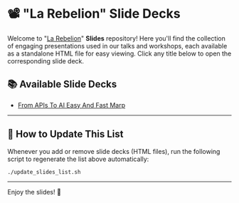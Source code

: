 # 📽️ "La Rebelion" Slide Decks

Welcome to "[La Rebelion](https://rebelion.la)" **Slides** repository! Here you'll find the collection of engaging presentations used in our talks and workshops, each available as a standalone HTML file for easy viewing. Click any title below to open the corresponding slide deck.

## 📚 Available Slide Decks

<!-- SLIDES-LIST:START -->
- [From APIs To AI Easy And Fast Marp](https://slides.rebelion.la/From-APIs-to-AI-easy-and-fast-marp.html)
<!-- SLIDES-LIST:END -->

---

## 🔄 How to Update This List

Whenever you add or remove slide decks (HTML files), run the following script to regenerate the list above automatically:

```bash
./update_slides_list.sh
```

---

Enjoy the slides! 🚀
